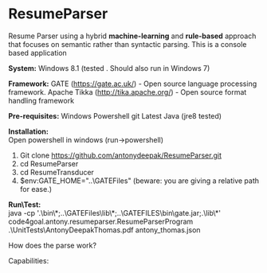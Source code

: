 # ResumeParser
Resume Parser using a hybrid **machine-learning** and **rule-based** approach that focuses on semantic rather than syntactic parsing. This is a console based application

**System:**
Windows 8.1 (tested . Should also run in Windows 7)

**Framework:**
GATE (https://gate.ac.uk/) - Open source language processing framework.
Apache Tikka (http://tika.apache.org/) - Open source format handling framework

**Pre-requisites:**
Windows
Powershell
git
Latest Java (jre8 tested)


**Installation:**<br />
Open powershell in windows (run->powershell) <br />
1) Git clone https://github.com/antonydeepak/ResumeParser.git <br />
2) cd ResumeParser <br />
3) cd ResumeTransducer <br />
4) $env:GATE_HOME="..\GATEFiles" (beware: you are giving a relative path for ease.)<br />

**Run\Test:**<br />
java -cp '.\bin\\\*;..\GATEFiles\lib\\\*;..\GATEFILES\bin\gate.jar;.\lib\\\*' code4goal.antony.resumeparser.ResumeParserProgram .\UnitTests\AntonyDeepakThomas.pdf antony_thomas.json

How does the parse work?

Capabilities:


